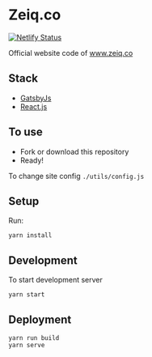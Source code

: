 # Zeiq.co

[![Netlify Status](https://api.netlify.com/api/v1/badges/3747f5de-39b5-4395-ad95-a0a53c0569c3/deploy-status)](https://app.netlify.com/sites/zeiq/deploys)

Official website code of www.zeiq.co

## Stack

- [GatsbyJs](https://www.gatsbyjs.org/)
- [React.js](https://reactjs.org/)

## To use

- Fork or download this repository
- Ready!

To change site config `./utils/config.js`

## Setup

Run:

```
yarn install
```

## Development

To start development server

```
yarn start
```

## Deployment

```
yarn run build
yarn serve
```
